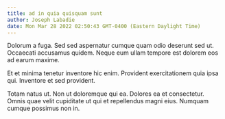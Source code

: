 ```yaml
---
title: ad in quia quisquam sunt
author: Joseph Labadie
date: Mon Mar 28 2022 02:50:43 GMT-0400 (Eastern Daylight Time)
---
```

Dolorum a fuga. Sed sed aspernatur cumque quam odio deserunt sed ut. Occaecati accusamus quidem. Neque eum ullam tempore est dolorem eos ad earum maxime.

 Et et minima tenetur inventore hic enim. Provident exercitationem quia ipsa qui. Inventore et sed provident.

 Totam natus ut. Non ut doloremque qui ea. Dolores ea et consectetur. Omnis quae velit cupiditate ut qui et repellendus magni eius. Numquam cumque possimus non in.
